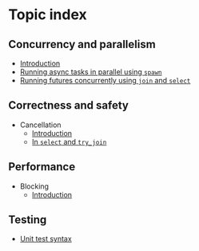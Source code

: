 # Topic index

## Concurrency and parallelism

- [Introduction](../part-guide/concurrency.md#concurrency-and-parallelism)
- [Running async tasks in parallel using `spawn`](../part-guide/async-await.md#spawning-tasks)
- [Running futures concurrently using `join` and `select`](../part-guide/concurrency-primitives.md)


## Correctness and safety

- Cancellation
  - [Introduction](../part-guide/more-async-await.md#cancellation)
  - [In `select` and `try_join`](../part-guide/concurrency-primitives.md)


## Performance

- Blocking
  - [Introduction](../part-guide/more-async-await.md#blocking-and-cancellation)


## Testing

- [Unit test syntax](../part-guide/more-async-await.md#unit-tests)
